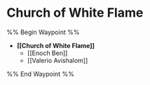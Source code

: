 # Church of White Flame
%% Begin Waypoint %%
- **[[Church of White Flame]]**
	- [[Enoch Ben]]
	- [[Valerio Avishalom]]

%% End Waypoint %%
